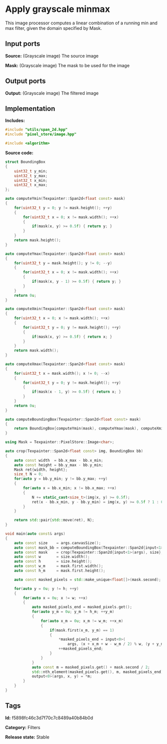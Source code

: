 # Apply grayscale minmax

This image processor computes a linear combination of a running min and max filter, given the domain specified by Mask.

## Input ports

__Source:__ (Grayscale image) The source image

__Mask:__ (Grayscale image) The mask to be used for the image

## Output ports

__Output:__ (Grayscale image) The filtered image

## Implementation

__Includes:__ 

```c++
#include "utils/span_2d.hpp"
#include "pixel_store/image.hpp"

#include <algorithm>
```

__Source code:__ 

```c++
struct BoundingBox
{
	uint32_t y_min;
	uint32_t y_max;
	uint32_t x_min;
	uint32_t x_max;
};

auto computeYmin(Texpainter::Span2d<float const> mask)
{
	for(uint32_t y = 0; y != mask.height(); ++y)
	{
		for(uint32_t x = 0; x != mask.width(); ++x)
		{
			if(mask(x, y) >= 0.5f) { return y; }
		}
	}
	return mask.height();
}

auto computeYmax(Texpainter::Span2d<float const> mask)
{
	for(uint32_t y = mask.height(); y != 0; --y)
	{
		for(uint32_t x = 0; x != mask.width(); ++x)
		{
			if(mask(x, y - 1) >= 0.5f) { return y; }
		}
	}
	return 0u;
}

auto computeXmin(Texpainter::Span2d<float const> mask)
{
	for(uint32_t x = 0; x != mask.width(); ++x)
	{
		for(uint32_t y = 0; y != mask.height(); ++y)
		{
			if(mask(x, y) >= 0.5f) { return x; }
		}
	}
	return mask.width();
}

auto computeXmax(Texpainter::Span2d<float const> mask)
{
	for(uint32_t x = mask.width(); x != 0; --x)
	{
		for(uint32_t y = 0; y != mask.height(); ++y)
		{
			if(mask(x - 1, y) >= 0.5f) { return x; }
		}
	}
	return 0u;
}

auto computeBoundingBox(Texpainter::Span2d<float const> mask)
{
	return BoundingBox{computeYmin(mask), computeYmax(mask), computeXmin(mask), computeXmax(mask)};
}

using Mask = Texpainter::PixelStore::Image<char>;

auto crop(Texpainter::Span2d<float const> img, BoundingBox bb)
{
	auto const width  = bb.x_max - bb.x_min;
	auto const height = bb.y_max - bb.y_min;
	Mask ret{width, height};
	size_t N = 0;
	for(auto y = bb.y_min; y != bb.y_max; ++y)
	{
		for(auto x = bb.x_min; x != bb.x_max; ++x)
		{
			N += static_cast<size_t>(img(x, y) >= 0.5f);
			ret(x - bb.x_min, y - bb.y_min) = img(x, y) >= 0.5f ? 1 : 0;
		}
	}

	return std::pair{std::move(ret), N};
}

void main(auto const& args)
{
	auto const size    = args.canvasSize();
	auto const mask_bb = computeBoundingBox(Texpainter::Span2d{input<1>(args), size});
	auto const mask    = crop(Texpainter::Span2d{input<1>(args), size}, mask_bb);
	auto const w       = size.width();
	auto const h       = size.height();
	auto const w_m     = mask.first.width();
	auto const h_m     = mask.first.height();

	auto const masked_pixels = std::make_unique<float[]>(mask.second);

	for(auto y = 0u; y != h; ++y)
	{
		for(auto x = 0u; x != w; ++x)
		{
			auto masked_pixels_end = masked_pixels.get();
			for(auto y_m = 0u; y_m != h_m; ++y_m)
			{
				for(auto x_m = 0u; x_m != w_m; ++x_m)
				{
					if(mask.first(x_m, y_m) == 1)
					{
						*masked_pixels_end = input<0>(
						    args, (x + x_m + w - w_m / 2) % w, (y + y_m + h - h_m / 2) % h);
						++masked_pixels_end;
					}
				}
			}
			auto const m = masked_pixels.get() + mask.second / 2;
			std::nth_element(masked_pixels.get(), m, masked_pixels_end);
			output<0>(args, x, y) = *m;
		}
	}
}
```

## Tags

__Id:__ f5898fc46c3d7f70c7c8489a40b84b0d

__Category:__ Filters

__Release state:__ Stable